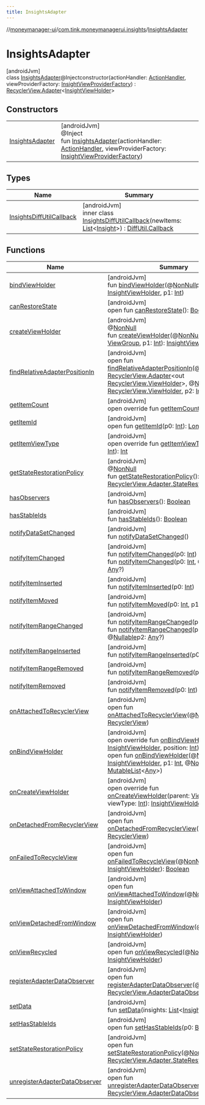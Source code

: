 ```yaml
---
title: InsightsAdapter
---
```

//[moneymanager-ui](../../../index.html)/[com.tink.moneymanagerui.insights](../index.html)/[InsightsAdapter](index.html)



# InsightsAdapter



[androidJvm]\
class [InsightsAdapter](index.html)@Injectconstructor(actionHandler: [ActionHandler](../../com.tink.moneymanagerui.insights.actionhandling/-action-handler/index.html), viewProviderFactory: [InsightViewProviderFactory](../../com.tink.moneymanagerui.insights.viewproviders/-insight-view-provider-factory/index.html)) : [RecyclerView.Adapter](https://developer.android.com/reference/kotlin/androidx/recyclerview/widget/RecyclerView.Adapter.html)&lt;[InsightViewHolder](../../com.tink.moneymanagerui.insights.viewproviders/-insight-view-holder/index.html)&gt;



## Constructors


| | |
|---|---|
| [InsightsAdapter](-insights-adapter.html) | [androidJvm]<br>@Inject<br>fun [InsightsAdapter](-insights-adapter.html)(actionHandler: [ActionHandler](../../com.tink.moneymanagerui.insights.actionhandling/-action-handler/index.html), viewProviderFactory: [InsightViewProviderFactory](../../com.tink.moneymanagerui.insights.viewproviders/-insight-view-provider-factory/index.html)) |


## Types


| Name | Summary |
|---|---|
| [InsightsDiffUtilCallback](-insights-diff-util-callback/index.html) | [androidJvm]<br>inner class [InsightsDiffUtilCallback](-insights-diff-util-callback/index.html)(newItems: [List](https://kotlinlang.org/api/latest/jvm/stdlib/kotlin.collections/-list/index.html)&lt;[Insight](../../com.tink.model.insights/-insight/index.html)&gt;) : [DiffUtil.Callback](https://developer.android.com/reference/kotlin/androidx/recyclerview/widget/DiffUtil.Callback.html) |


## Functions


| Name | Summary |
|---|---|
| [bindViewHolder](index.html#1894111221%2FFunctions%2F1000845458) | [androidJvm]<br>fun [bindViewHolder](index.html#1894111221%2FFunctions%2F1000845458)(@[NonNull](https://developer.android.com/reference/kotlin/androidx/annotation/NonNull.html)p0: [InsightViewHolder](../../com.tink.moneymanagerui.insights.viewproviders/-insight-view-holder/index.html), p1: [Int](https://kotlinlang.org/api/latest/jvm/stdlib/kotlin/-int/index.html)) |
| [canRestoreState](../../com.tink.moneymanagerui.overview.charts/-bar-chart-item-adapter/index.html#-533870738%2FFunctions%2F1000845458) | [androidJvm]<br>open fun [canRestoreState](../../com.tink.moneymanagerui.overview.charts/-bar-chart-item-adapter/index.html#-533870738%2FFunctions%2F1000845458)(): [Boolean](https://kotlinlang.org/api/latest/jvm/stdlib/kotlin/-boolean/index.html) |
| [createViewHolder](../../com.tink.moneymanagerui.overview.charts/-bar-chart-item-adapter/index.html#1423244545%2FFunctions%2F1000845458) | [androidJvm]<br>@[NonNull](https://developer.android.com/reference/kotlin/androidx/annotation/NonNull.html)<br>fun [createViewHolder](../../com.tink.moneymanagerui.overview.charts/-bar-chart-item-adapter/index.html#1423244545%2FFunctions%2F1000845458)(@[NonNull](https://developer.android.com/reference/kotlin/androidx/annotation/NonNull.html)p0: [ViewGroup](https://developer.android.com/reference/kotlin/android/view/ViewGroup.html), p1: [Int](https://kotlinlang.org/api/latest/jvm/stdlib/kotlin/-int/index.html)): [InsightViewHolder](../../com.tink.moneymanagerui.insights.viewproviders/-insight-view-holder/index.html) |
| [findRelativeAdapterPositionIn](../../com.tink.moneymanagerui.overview.charts/-bar-chart-item-adapter/index.html#-1238180073%2FFunctions%2F1000845458) | [androidJvm]<br>open fun [findRelativeAdapterPositionIn](../../com.tink.moneymanagerui.overview.charts/-bar-chart-item-adapter/index.html#-1238180073%2FFunctions%2F1000845458)(@[NonNull](https://developer.android.com/reference/kotlin/androidx/annotation/NonNull.html)p0: [RecyclerView.Adapter](https://developer.android.com/reference/kotlin/androidx/recyclerview/widget/RecyclerView.Adapter.html)&lt;out [RecyclerView.ViewHolder](https://developer.android.com/reference/kotlin/androidx/recyclerview/widget/RecyclerView.ViewHolder.html)&gt;, @[NonNull](https://developer.android.com/reference/kotlin/androidx/annotation/NonNull.html)p1: [RecyclerView.ViewHolder](https://developer.android.com/reference/kotlin/androidx/recyclerview/widget/RecyclerView.ViewHolder.html), p2: [Int](https://kotlinlang.org/api/latest/jvm/stdlib/kotlin/-int/index.html)): [Int](https://kotlinlang.org/api/latest/jvm/stdlib/kotlin/-int/index.html) |
| [getItemCount](get-item-count.html) | [androidJvm]<br>open override fun [getItemCount](get-item-count.html)(): [Int](https://kotlinlang.org/api/latest/jvm/stdlib/kotlin/-int/index.html) |
| [getItemId](../../com.tink.moneymanagerui.overview.charts/-bar-chart-item-adapter/index.html#725914875%2FFunctions%2F1000845458) | [androidJvm]<br>open fun [getItemId](../../com.tink.moneymanagerui.overview.charts/-bar-chart-item-adapter/index.html#725914875%2FFunctions%2F1000845458)(p0: [Int](https://kotlinlang.org/api/latest/jvm/stdlib/kotlin/-int/index.html)): [Long](https://kotlinlang.org/api/latest/jvm/stdlib/kotlin/-long/index.html) |
| [getItemViewType](get-item-view-type.html) | [androidJvm]<br>open override fun [getItemViewType](get-item-view-type.html)(position: [Int](https://kotlinlang.org/api/latest/jvm/stdlib/kotlin/-int/index.html)): [Int](https://kotlinlang.org/api/latest/jvm/stdlib/kotlin/-int/index.html) |
| [getStateRestorationPolicy](../../com.tink.moneymanagerui.overview.charts/-bar-chart-item-adapter/index.html#1717359980%2FFunctions%2F1000845458) | [androidJvm]<br>@[NonNull](https://developer.android.com/reference/kotlin/androidx/annotation/NonNull.html)<br>fun [getStateRestorationPolicy](../../com.tink.moneymanagerui.overview.charts/-bar-chart-item-adapter/index.html#1717359980%2FFunctions%2F1000845458)(): [RecyclerView.Adapter.StateRestorationPolicy](https://developer.android.com/reference/kotlin/androidx/recyclerview/widget/RecyclerView.Adapter.StateRestorationPolicy.html) |
| [hasObservers](../../com.tink.moneymanagerui.overview.charts/-bar-chart-item-adapter/index.html#1092162006%2FFunctions%2F1000845458) | [androidJvm]<br>fun [hasObservers](../../com.tink.moneymanagerui.overview.charts/-bar-chart-item-adapter/index.html#1092162006%2FFunctions%2F1000845458)(): [Boolean](https://kotlinlang.org/api/latest/jvm/stdlib/kotlin/-boolean/index.html) |
| [hasStableIds](../../com.tink.moneymanagerui.overview.charts/-bar-chart-item-adapter/index.html#16685238%2FFunctions%2F1000845458) | [androidJvm]<br>fun [hasStableIds](../../com.tink.moneymanagerui.overview.charts/-bar-chart-item-adapter/index.html#16685238%2FFunctions%2F1000845458)(): [Boolean](https://kotlinlang.org/api/latest/jvm/stdlib/kotlin/-boolean/index.html) |
| [notifyDataSetChanged](../../com.tink.moneymanagerui.overview.charts/-bar-chart-item-adapter/index.html#-1095556076%2FFunctions%2F1000845458) | [androidJvm]<br>fun [notifyDataSetChanged](../../com.tink.moneymanagerui.overview.charts/-bar-chart-item-adapter/index.html#-1095556076%2FFunctions%2F1000845458)() |
| [notifyItemChanged](../../com.tink.moneymanagerui.overview.charts/-bar-chart-item-adapter/index.html#-1721030169%2FFunctions%2F1000845458) | [androidJvm]<br>fun [notifyItemChanged](../../com.tink.moneymanagerui.overview.charts/-bar-chart-item-adapter/index.html#-1721030169%2FFunctions%2F1000845458)(p0: [Int](https://kotlinlang.org/api/latest/jvm/stdlib/kotlin/-int/index.html))<br>fun [notifyItemChanged](../../com.tink.moneymanagerui.overview.charts/-bar-chart-item-adapter/index.html#748267402%2FFunctions%2F1000845458)(p0: [Int](https://kotlinlang.org/api/latest/jvm/stdlib/kotlin/-int/index.html), @[Nullable](https://developer.android.com/reference/kotlin/androidx/annotation/Nullable.html)p1: [Any](https://kotlinlang.org/api/latest/jvm/stdlib/kotlin/-any/index.html)?) |
| [notifyItemInserted](../../com.tink.moneymanagerui.overview.charts/-bar-chart-item-adapter/index.html#2137269507%2FFunctions%2F1000845458) | [androidJvm]<br>fun [notifyItemInserted](../../com.tink.moneymanagerui.overview.charts/-bar-chart-item-adapter/index.html#2137269507%2FFunctions%2F1000845458)(p0: [Int](https://kotlinlang.org/api/latest/jvm/stdlib/kotlin/-int/index.html)) |
| [notifyItemMoved](../../com.tink.moneymanagerui.overview.charts/-bar-chart-item-adapter/index.html#-1694317867%2FFunctions%2F1000845458) | [androidJvm]<br>fun [notifyItemMoved](../../com.tink.moneymanagerui.overview.charts/-bar-chart-item-adapter/index.html#-1694317867%2FFunctions%2F1000845458)(p0: [Int](https://kotlinlang.org/api/latest/jvm/stdlib/kotlin/-int/index.html), p1: [Int](https://kotlinlang.org/api/latest/jvm/stdlib/kotlin/-int/index.html)) |
| [notifyItemRangeChanged](../../com.tink.moneymanagerui.overview.charts/-bar-chart-item-adapter/index.html#1769183193%2FFunctions%2F1000845458) | [androidJvm]<br>fun [notifyItemRangeChanged](../../com.tink.moneymanagerui.overview.charts/-bar-chart-item-adapter/index.html#1769183193%2FFunctions%2F1000845458)(p0: [Int](https://kotlinlang.org/api/latest/jvm/stdlib/kotlin/-int/index.html), p1: [Int](https://kotlinlang.org/api/latest/jvm/stdlib/kotlin/-int/index.html))<br>fun [notifyItemRangeChanged](../../com.tink.moneymanagerui.overview.charts/-bar-chart-item-adapter/index.html#1916975740%2FFunctions%2F1000845458)(p0: [Int](https://kotlinlang.org/api/latest/jvm/stdlib/kotlin/-int/index.html), p1: [Int](https://kotlinlang.org/api/latest/jvm/stdlib/kotlin/-int/index.html), @[Nullable](https://developer.android.com/reference/kotlin/androidx/annotation/Nullable.html)p2: [Any](https://kotlinlang.org/api/latest/jvm/stdlib/kotlin/-any/index.html)?) |
| [notifyItemRangeInserted](../../com.tink.moneymanagerui.overview.charts/-bar-chart-item-adapter/index.html#-2104748521%2FFunctions%2F1000845458) | [androidJvm]<br>fun [notifyItemRangeInserted](../../com.tink.moneymanagerui.overview.charts/-bar-chart-item-adapter/index.html#-2104748521%2FFunctions%2F1000845458)(p0: [Int](https://kotlinlang.org/api/latest/jvm/stdlib/kotlin/-int/index.html), p1: [Int](https://kotlinlang.org/api/latest/jvm/stdlib/kotlin/-int/index.html)) |
| [notifyItemRangeRemoved](../../com.tink.moneymanagerui.overview.charts/-bar-chart-item-adapter/index.html#999899269%2FFunctions%2F1000845458) | [androidJvm]<br>fun [notifyItemRangeRemoved](../../com.tink.moneymanagerui.overview.charts/-bar-chart-item-adapter/index.html#999899269%2FFunctions%2F1000845458)(p0: [Int](https://kotlinlang.org/api/latest/jvm/stdlib/kotlin/-int/index.html), p1: [Int](https://kotlinlang.org/api/latest/jvm/stdlib/kotlin/-int/index.html)) |
| [notifyItemRemoved](../../com.tink.moneymanagerui.overview.charts/-bar-chart-item-adapter/index.html#-189254469%2FFunctions%2F1000845458) | [androidJvm]<br>fun [notifyItemRemoved](../../com.tink.moneymanagerui.overview.charts/-bar-chart-item-adapter/index.html#-189254469%2FFunctions%2F1000845458)(p0: [Int](https://kotlinlang.org/api/latest/jvm/stdlib/kotlin/-int/index.html)) |
| [onAttachedToRecyclerView](../../com.tink.moneymanagerui.overview.charts/-bar-chart-item-adapter/index.html#-1243461790%2FFunctions%2F1000845458) | [androidJvm]<br>open fun [onAttachedToRecyclerView](../../com.tink.moneymanagerui.overview.charts/-bar-chart-item-adapter/index.html#-1243461790%2FFunctions%2F1000845458)(@[NonNull](https://developer.android.com/reference/kotlin/androidx/annotation/NonNull.html)p0: [RecyclerView](https://developer.android.com/reference/kotlin/androidx/recyclerview/widget/RecyclerView.html)) |
| [onBindViewHolder](on-bind-view-holder.html) | [androidJvm]<br>open override fun [onBindViewHolder](on-bind-view-holder.html)(holder: [InsightViewHolder](../../com.tink.moneymanagerui.insights.viewproviders/-insight-view-holder/index.html), position: [Int](https://kotlinlang.org/api/latest/jvm/stdlib/kotlin/-int/index.html))<br>open fun [onBindViewHolder](index.html#527433610%2FFunctions%2F1000845458)(@[NonNull](https://developer.android.com/reference/kotlin/androidx/annotation/NonNull.html)p0: [InsightViewHolder](../../com.tink.moneymanagerui.insights.viewproviders/-insight-view-holder/index.html), p1: [Int](https://kotlinlang.org/api/latest/jvm/stdlib/kotlin/-int/index.html), @[NonNull](https://developer.android.com/reference/kotlin/androidx/annotation/NonNull.html)p2: [MutableList](https://kotlinlang.org/api/latest/jvm/stdlib/kotlin.collections/-mutable-list/index.html)&lt;[Any](https://kotlinlang.org/api/latest/jvm/stdlib/kotlin/-any/index.html)&gt;) |
| [onCreateViewHolder](on-create-view-holder.html) | [androidJvm]<br>open override fun [onCreateViewHolder](on-create-view-holder.html)(parent: [ViewGroup](https://developer.android.com/reference/kotlin/android/view/ViewGroup.html), viewType: [Int](https://kotlinlang.org/api/latest/jvm/stdlib/kotlin/-int/index.html)): [InsightViewHolder](../../com.tink.moneymanagerui.insights.viewproviders/-insight-view-holder/index.html) |
| [onDetachedFromRecyclerView](../../com.tink.moneymanagerui.overview.charts/-bar-chart-item-adapter/index.html#-1201433889%2FFunctions%2F1000845458) | [androidJvm]<br>open fun [onDetachedFromRecyclerView](../../com.tink.moneymanagerui.overview.charts/-bar-chart-item-adapter/index.html#-1201433889%2FFunctions%2F1000845458)(@[NonNull](https://developer.android.com/reference/kotlin/androidx/annotation/NonNull.html)p0: [RecyclerView](https://developer.android.com/reference/kotlin/androidx/recyclerview/widget/RecyclerView.html)) |
| [onFailedToRecycleView](index.html#1557000989%2FFunctions%2F1000845458) | [androidJvm]<br>open fun [onFailedToRecycleView](index.html#1557000989%2FFunctions%2F1000845458)(@[NonNull](https://developer.android.com/reference/kotlin/androidx/annotation/NonNull.html)p0: [InsightViewHolder](../../com.tink.moneymanagerui.insights.viewproviders/-insight-view-holder/index.html)): [Boolean](https://kotlinlang.org/api/latest/jvm/stdlib/kotlin/-boolean/index.html) |
| [onViewAttachedToWindow](index.html#786706307%2FFunctions%2F1000845458) | [androidJvm]<br>open fun [onViewAttachedToWindow](index.html#786706307%2FFunctions%2F1000845458)(@[NonNull](https://developer.android.com/reference/kotlin/androidx/annotation/NonNull.html)p0: [InsightViewHolder](../../com.tink.moneymanagerui.insights.viewproviders/-insight-view-holder/index.html)) |
| [onViewDetachedFromWindow](index.html#-1163001114%2FFunctions%2F1000845458) | [androidJvm]<br>open fun [onViewDetachedFromWindow](index.html#-1163001114%2FFunctions%2F1000845458)(@[NonNull](https://developer.android.com/reference/kotlin/androidx/annotation/NonNull.html)p0: [InsightViewHolder](../../com.tink.moneymanagerui.insights.viewproviders/-insight-view-holder/index.html)) |
| [onViewRecycled](index.html#1931480481%2FFunctions%2F1000845458) | [androidJvm]<br>open fun [onViewRecycled](index.html#1931480481%2FFunctions%2F1000845458)(@[NonNull](https://developer.android.com/reference/kotlin/androidx/annotation/NonNull.html)p0: [InsightViewHolder](../../com.tink.moneymanagerui.insights.viewproviders/-insight-view-holder/index.html)) |
| [registerAdapterDataObserver](../../com.tink.moneymanagerui.overview.charts/-bar-chart-item-adapter/index.html#-149943229%2FFunctions%2F1000845458) | [androidJvm]<br>open fun [registerAdapterDataObserver](../../com.tink.moneymanagerui.overview.charts/-bar-chart-item-adapter/index.html#-149943229%2FFunctions%2F1000845458)(@[NonNull](https://developer.android.com/reference/kotlin/androidx/annotation/NonNull.html)p0: [RecyclerView.AdapterDataObserver](https://developer.android.com/reference/kotlin/androidx/recyclerview/widget/RecyclerView.AdapterDataObserver.html)) |
| [setData](set-data.html) | [androidJvm]<br>fun [setData](set-data.html)(insights: [List](https://kotlinlang.org/api/latest/jvm/stdlib/kotlin.collections/-list/index.html)&lt;[Insight](../../com.tink.model.insights/-insight/index.html)&gt;) |
| [setHasStableIds](../../com.tink.moneymanagerui.overview.charts/-bar-chart-item-adapter/index.html#1991189249%2FFunctions%2F1000845458) | [androidJvm]<br>open fun [setHasStableIds](../../com.tink.moneymanagerui.overview.charts/-bar-chart-item-adapter/index.html#1991189249%2FFunctions%2F1000845458)(p0: [Boolean](https://kotlinlang.org/api/latest/jvm/stdlib/kotlin/-boolean/index.html)) |
| [setStateRestorationPolicy](../../com.tink.moneymanagerui.overview.charts/-bar-chart-item-adapter/index.html#1439711293%2FFunctions%2F1000845458) | [androidJvm]<br>open fun [setStateRestorationPolicy](../../com.tink.moneymanagerui.overview.charts/-bar-chart-item-adapter/index.html#1439711293%2FFunctions%2F1000845458)(@[NonNull](https://developer.android.com/reference/kotlin/androidx/annotation/NonNull.html)p0: [RecyclerView.Adapter.StateRestorationPolicy](https://developer.android.com/reference/kotlin/androidx/recyclerview/widget/RecyclerView.Adapter.StateRestorationPolicy.html)) |
| [unregisterAdapterDataObserver](../../com.tink.moneymanagerui.overview.charts/-bar-chart-item-adapter/index.html#607934410%2FFunctions%2F1000845458) | [androidJvm]<br>open fun [unregisterAdapterDataObserver](../../com.tink.moneymanagerui.overview.charts/-bar-chart-item-adapter/index.html#607934410%2FFunctions%2F1000845458)(@[NonNull](https://developer.android.com/reference/kotlin/androidx/annotation/NonNull.html)p0: [RecyclerView.AdapterDataObserver](https://developer.android.com/reference/kotlin/androidx/recyclerview/widget/RecyclerView.AdapterDataObserver.html)) |

